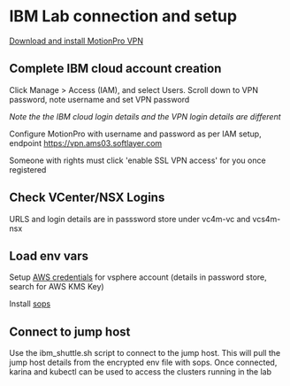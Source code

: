 # IBM Lab connection and setup

[Download and install MotionPro VPN ](https://cloud.ibm.com/docs/iaas-vpn?topic=iaas-vpn-standalone-vpn-clients#linux-standalone-client)

## Complete IBM cloud account creation

Click Manage > Access (IAM), and select Users.
Scroll down to VPN password, note username and set VPN password

*Note the the IBM cloud login details and the VPN login details are different*

Configure MotionPro with username and password as per IAM setup, endpoint https://vpn.ams03.softlayer.com

Someone with rights must click 'enable SSL VPN access' for you once registered

## Check VCenter/NSX Logins

URLS and login details are in passsword store under vc4m-vc and vcs4m-nsx

## Load env vars

Setup [AWS credentials](https://docs.aws.amazon.com/cli/latest/userguide/cli-configure-profiles.html) for vsphere account (details in password store, search for AWS KMS Key)

Install [sops](https://github.com/mozilla/sops/releases) 

## Connect to jump host

Use the ibm_shuttle.sh script to connect to the jump host.  This will pull the jump host details from the encrypted env file with sops. Once connected, karina and kubectl can be used to access the clusters running in the lab
